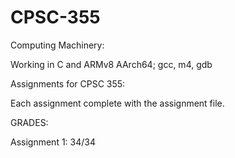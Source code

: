# CPSC-355
Computing Machinery:

  Working in C and ARMv8 AArch64; gcc, m4, gdb


Assignments for CPSC 355:

  Each assignment complete with the assignment file.
  
  
GRADES:

  Assignment 1: 34/34
